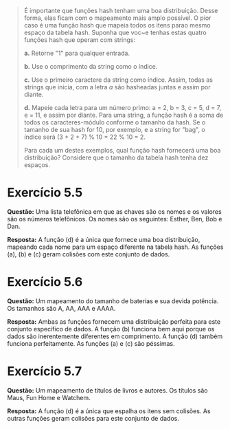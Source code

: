 > É importante que funções hash tenham uma boa distribuição. Desse forma, elas ficam com o mapeamento mais amplo possível. O pior caso é uma função hash que mapeia todos os itens parao mesmo espaço da tabela hash.
> Suponha que voc~e tenhas estas quatro funções hash que operam com strings:  
> 
> **a.** Retorne "1" para qualquer entrada.  
> 
> **b.** Use o comprimento da string como o índice.  
> 
> **c.** Use o primeiro caractere da string como índice. Assim, todas as strings que inicia, com a letra $a$ são hasheadas juntas e assim por diante.  
> 
> **d.** Mapeie cada letra para um número primo: a = 2, b = 3, c = 5, d = 7, e = 11, e assim por diante. Para uma string, a função hash é a soma de todos os caracteres-módulo conforme o tamanho da hash. Se o tamanho de sua hash for 10, por exemplo, e a string for "bag", o índice será (3 + 2 + 7) % 10 = 22 % 10 = 2.
>
> Para cada um destes exemplos, qual função hash fornecerá uma boa distribuição? Considere que o tamanho da tabela hash tenha dez espaços.  

# Exercício 5.5

**Questão:**
Uma lista telefônica em que as chaves são os nomes e os valores são os números telefônicos. Os nomes são os seguintes: Esther, Ben, Bob e Dan.  

**Resposta:**
A função (d) é a única que fornece uma boa distribuição, mapeando cada nome para um espaço diferente na tabela hash. As funções (a), (b) e (c) geram colisões com este conjunto de dados.
  
# Exercício 5.6

**Questão:**
Um mapeamento do tamanho de baterias e sua devida potência. Os tamanhos são A, AA, AAA e AAAA.  

**Resposta:**
Ambas as funções fornecem uma distribuição perfeita para este conjunto específico de dados. A função (b) funciona bem aqui porque os dados são inerentemente diferentes em comprimento. A função (d) também funciona perfeitamente. As funções (a) e (c) são péssimas.
  
# Exercício 5.7

**Questão:**
Um mapeamento de títulos de livros e autores. Os títulos são Maus, Fun Home e Watchem.  

**Resposta:**
A função (d) é a única que espalha os itens sem colisões. As outras funções geram colisões para este conjunto de dados.